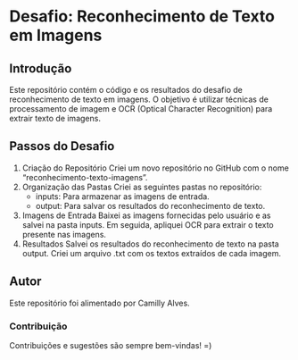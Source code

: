 # Desafio: Reconhecimento de Texto em Imagens

## Introdução
Este repositório contém o código e os resultados do desafio de reconhecimento de texto em imagens. O objetivo é utilizar técnicas de processamento de imagem e OCR (Optical Character Recognition) para extrair texto de imagens.

## Passos do Desafio
 1. Criação do Repositório
   Criei um novo repositório no GitHub com o nome “reconhecimento-texto-imagens”.
 2. Organização das Pastas
   Criei as seguintes pastas no repositório:
    * inputs: Para armazenar as imagens de entrada.
    * output: Para salvar os resultados do reconhecimento de texto.
 3. Imagens de Entrada
  Baixei as imagens fornecidas pelo usuário e as salvei na pasta inputs.
  Em seguida, apliquei OCR para extrair o texto presente nas imagens.
 5. Resultados
  Salvei os resultados do reconhecimento de texto na pasta output.
  Criei um arquivo .txt com os textos extraídos de cada imagem.

## Autor
Este repositório foi alimentado por Camilly Alves.

### Contribuição
Contribuições e sugestões são sempre bem-vindas! =) 
